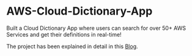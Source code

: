# AWS-Cloud-Dictionary-App
Built a Cloud Dictionary App where users can search for over 50+ AWS Services and get their definitions in real-time!

The project has been explained in detail in this [Blog](https://www.notion.so/AWS-Cloud-Dictionary-App-A-Revision-Tool-2397e18cc871807793dcff45488fb5cc).
